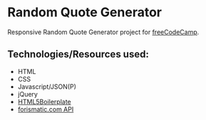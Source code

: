 # Random Quote Generator
Responsive Random Quote Generator project for [freeCodeCamp](http://freecodecamp.com). 

## Technologies/Resources used:
* HTML
* CSS
* Javascript/JSON(P)
* jQuery
*	[HTML5Boilerplate](https://html5boilerplate.com/)
* [forismatic.com API](http://forismatic.com/en/api/)